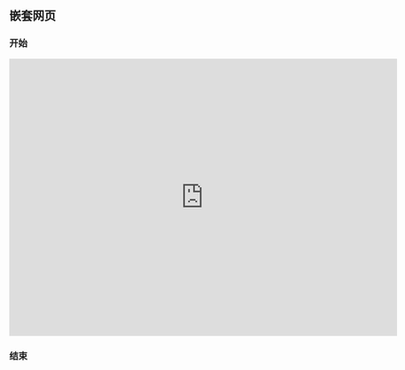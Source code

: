 ## 嵌套网页


### 开始

<iframe src="https://baidu.com" width="700px" height="500px" frameborder="0" scrolling="no"> </iframe>

 ### 结束
